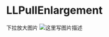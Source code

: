 # LLPullEnlargement
下拉放大图片
![这里写图片描述](http://img.blog.csdn.net/20170209110345537?watermark/2/text/aHR0cDovL2Jsb2cuY3Nkbi5uZXQveGlhb2xlaWxlSXppeWk=/font/5a6L5L2T/fontsize/400/fill/I0JBQkFCMA==/dissolve/70/gravity/SouthEast)

